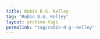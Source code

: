 ```yaml
---
title: Robin D.G. Kelley
tag: "Robin D.G. Kelley"
layout: archive-tags
permalink: "tag/robin-d-g--kelley"
---
```

